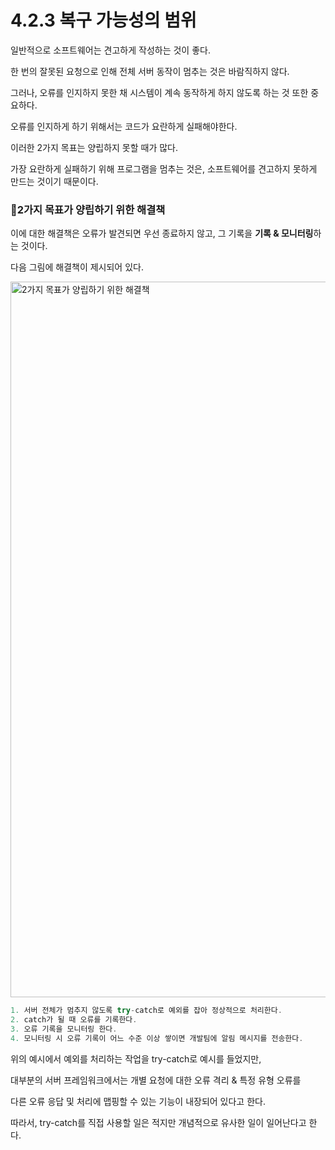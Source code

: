 # 4.2.3 복구 가능성의 범위

일반적으로 소프트웨어는 견고하게 작성하는 것이 좋다.

한 번의 잘못된 요청으로 인해 전체 서버 동작이 멈추는 것은 바람직하지 않다.

그러나, 오류를 인지하지 못한 채 시스템이 계속 동작하게 하지 않도록 하는 것 또한 중요하다.

오류를 인지하게 하기 위해서는 코드가 요란하게 실패해야한다.

이러한 2가지 목표는 양립하지 못할 때가 많다.

가장 요란하게 실패하기 위해 프로그램을 멈추는 것은, 소프트웨어를 견고하지 못하게 만드는 것이기 때문이다.

### 🎯2가지 목표가 양립하기 위한 해결책
이에 대한 해결책은 오류가 발견되면 우선 종료하지 않고, 그 기록을 **기록 & 모니터링**하는 것이다.

다음 그림에 해결책이 제시되어 있다.

<img width="1145" alt="2가지 목표가 양립하기 위한 해결책" src="https://user-images.githubusercontent.com/95729738/222935947-0d1544ee-58db-4749-a8ec-095cf4369ce6.png">

```java
1. 서버 전체가 멈추지 않도록 try-catch로 예외를 잡아 정상적으로 처리한다.
2. catch가 될 때 오류를 기록한다.
3. 오류 기록을 모니터링 한다.
4. 모니터링 시 오류 기록이 어느 수준 이상 쌓이면 개발팀에 알림 메시지를 전송한다.
```

위의 예시에서 예외를 처리하는 작업을 try-catch로 예시를 들었지만,

대부분의 서버 프레임워크에서는 개별 요청에 대한 오류 격리 & 특정 유형 오류를 

다른 오류 응답 및 처리에 맵핑할 수 있는 기능이 내장되어 있다고 한다.

따라서, try-catch를 직접 사용할 일은 적지만 개념적으로 유사한 일이 일어난다고 한다.

